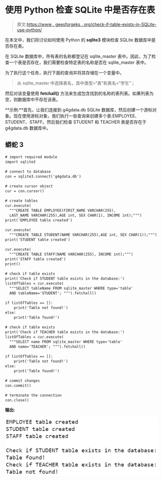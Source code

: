 # 使用 Python 检查 SQLite 中是否存在表

> 原文:[https://www . geesforgeks . org/check-if-table-exists-in-SQLite-use-python/](https://www.geeksforgeeks.org/check-if-table-exists-in-sqlite-using-python/)

在本文中，我们将讨论如何使用 Python 的 **sqlite3** 模块检查 SQLite 数据库中是否存在表。

在 SQLite 数据库中，所有表的名称都登记在 sqlite_master 表中。因此，为了检查一个表是否存在，我们需要检查特定表的名称是否在 sqlite_master 表中。

为了执行这个任务，执行下面的查询并将其存储在一个变量中。

> 从 sqlite_master 中选择表名，其中类型=“表”和表名=“学生”；

然后对该变量使用 **fetchall()** 方法来生成包含找到的名称的表列表。如果列表为空，则数据库中不存在该表。

**示例:**首先，让我们连接到 g4gdata.db SQLite 数据库，然后创建一个游标对象。现在使用游标对象，我们执行一些查询来创建多个表:EMPLOYEE、STUDENT、STAFF。然后我们检查 STUDENT 和 TEACHER 表是否存在于 g4gdata.db 数据库中。

## 蟒蛇 3

```
# import required module
import sqlite3

# connect to database
con = sqlite3.connect('g4gdata.db')

# create cursor object
cur = con.cursor()

# create tables
cur.execute(
  """CREATE TABLE EMPLOYEE(FIRST_NAME VARCHAR(255),
  LAST_NAME VARCHAR(255),AGE int, SEX CHAR(1), INCOME int);""")
print('EMPLOYEE table created')

cur.execute(
  """CREATE TABLE STUDENT(NAME VARCHAR(255),AGE int, SEX CHAR(1));""")
print('STUDENT table created')

cur.execute(
  """CREATE TABLE STAFF(NAME VARCHAR(255), INCOME int);""")
print('STAFF table created')
print()

# check if table exists
print('Check if STUDENT table exists in the database:')
listOfTables = cur.execute(
  """SELECT tableName FROM sqlite_master WHERE type='table'
  AND tableName='STUDENT'; """).fetchall()

if listOfTables == []:
    print('Table not found!')
else:
    print('Table found!')

# check if table exists
print('Check if TEACHER table exists in the database:')
listOfTables = cur.execute(
  """SELECT name FROM sqlite_master WHERE type='table'
  AND name='TEACHER'; """).fetchall()

if listOfTables == []:
    print('Table not found!')
else:
    print('Table found!')

# commit changes
con.commit()

# terminate the connection
con.close()
```

**输出:**

![](img/b2d1005aaa82fdb4c7393fcb8b041f88.png)